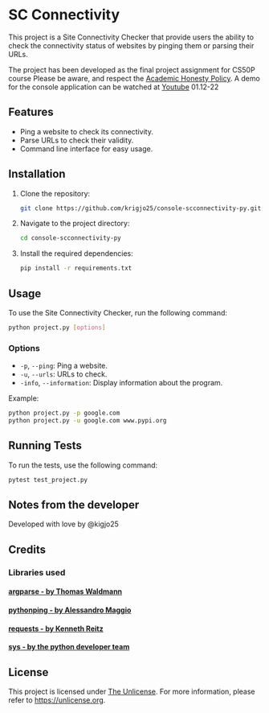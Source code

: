 # SC Connectivity

This project is a Site Connectivity Checker that provide users the ability to check the connectivity status of websites by pinging them or parsing their URLs.

The project has been developed as the final project assignment for CS50P course
Please be aware, and respect the [Academic Honesty Policy](https://cs50.harvard.edu/x/2023/honesty/).
A demo for the console application can be watched at [Youtube](https://www.youtube.com/watch?v=j-iIdt9iBcY)
01.12-22

## Features

- Ping a website to check its connectivity.
- Parse URLs to check their validity.
- Command line interface for easy usage.

## Installation

1. Clone the repository:
    ```sh
    git clone https://github.com/krigjo25/console-scconnectivity-py.git
    ```
2. Navigate to the project directory:
    ```sh
    cd console-scconnectivity-py
    ```
3. Install the required dependencies:
    ```sh
    pip install -r requirements.txt
    ```

## Usage

To use the Site Connectivity Checker, run the following command:

```sh
python project.py [options]
```

### Options

- `-p`, `--ping`: Ping a website.
- `-u`, `--urls`: URLs to check.
- `-info`, `--information`: Display information about the program.

Example:

```sh
python project.py -p google.com
python project.py -u google.com www.pypi.org
```

## Running Tests

To run the tests, use the following command:

```sh
pytest test_project.py
```

##  Notes from the developer

Developed with love by @kigjo25<br>

## Credits

###  Libraries used

#### [argparse      - by Thomas Waldmann](https://pypi.org/project/argparse/)
#### [pythonping    - by Alessandro Maggio](https://pypi.org/project/pythonping/)
#### [requests      - by  Kenneth Reitz](https://requests.readthedocs.io/en/latest/)
#### [sys           - by the python developer team](https://docs.python.org/3/library/sys.html)


## License

This project is licensed under [The Unlicense](./LICENCE).
For more information, please refer to <https://unlicense.org>.

